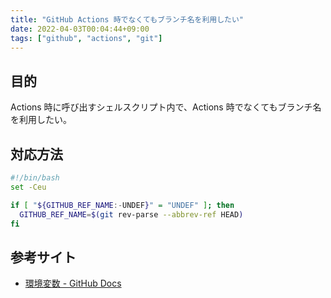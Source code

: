 ```yaml
---
title: "GitHub Actions 時でなくてもブランチ名を利用したい"
date: 2022-04-03T00:04:44+09:00
tags: ["github", "actions", "git"]
---
```


## 目的

Actions 時に呼び出すシェルスクリプト内で、Actions 時でなくてもブランチ名を利用したい。

## 対応方法

```bash
#!/bin/bash
set -Ceu

if [ "${GITHUB_REF_NAME:-UNDEF}" = "UNDEF" ]; then
  GITHUB_REF_NAME=$(git rev-parse --abbrev-ref HEAD)
fi
```

## 参考サイト

- [環境変数 - GitHub Docs](https://docs.github.com/ja/actions/learn-github-actions/environment-variables)
